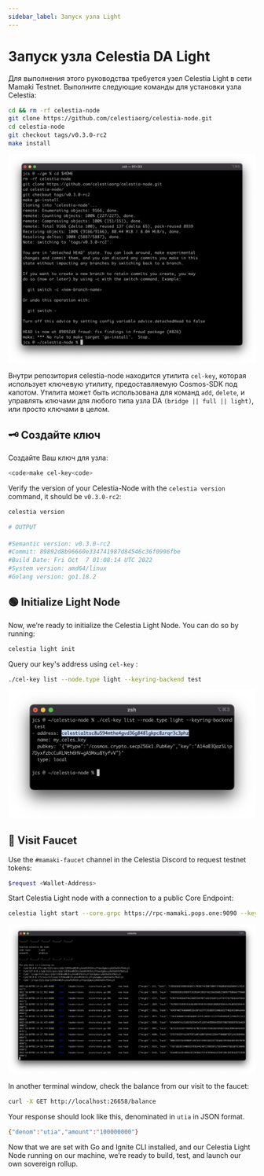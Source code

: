 ```yaml
---
sidebar_label: Запуск узла Light
---
```


# Запуск узла Celestia DA Light

Для выполнения этого руководства требуется узел Celestia Light в сети Mamaki Testnet. Выполните следующие команды для установки узла Celestia:

<!-- markdownlint-disable MD010 -->
```bash
cd && rm -rf celestia-node
git clone https://github.com/celestiaorg/celestia-node.git
cd celestia-node
git checkout tags/v0.3.0-rc2
make install
```
<!-- markdownlint-enable MD010 -->

![1.png](/img/gm/1.png)

Внутри репозитория celestia-node находится утилита `cel-key`, которая использует ключевую утилиту, предоставляемую Cosmos-SDK под капотом. Утилита может быть использована для команд `add`, `delete`, и управлять ключами для любого типа узла DA `(bridge || full || light)`, или просто ключами в целом.

## 🗝 Создайте ключ

Создайте Ваш ключ для узла:

```bash
<code>make cel-key<code>
```

Verify the version of your Celestia-Node with the `celestia version` command, it should be `v0.3.0-rc2`:

```bash
celestia version
```

```bash
# OUTPUT

#Semantic version: v0.3.0-rc2
#Commit: 89892d8b96660e334741987d84546c36f0996fbe
#Build Date: Fri Oct  7 01:08:14 UTC 2022
#System version: amd64/linux
#Golang version: go1.18.2
```

## 🟢 Initialize Light Node

Now, we’re ready to initialize the Celestia Light Node. You can do so by running:

```bash
celestia light init
```

Query our key's address using `cel-key` :

```bash
./cel-key list --node.type light --keyring-backend test
```

![2.png](/img/gm/2.png)

## 🚰 Visit Faucet

Use the `#mamaki-faucet` channel in the Celestia Discord to request testnet tokens:

```bash
$request <Wallet-Address>
```

Start Celestia Light node with a connection to a public Core Endpoint:

<!-- markdownlint-disable MD013 -->
```bash
celestia light start --core.grpc https://rpc-mamaki.pops.one:9090 --keyring.accname my_celes_key
```
<!-- markdownlint-enable MD013 -->

![3.png](/img/gm/3.png)

In another terminal window, check the balance from our visit to the faucet:

```bash
curl -X GET http://localhost:26658/balance
```

Your response should look like this, denominated in `utia` in JSON format.

```bash
{"denom":"utia","amount":"100000000"}
```

Now that we are set with Go and Ignite CLI installed, and our Celestia Light Node running on our machine, we’re ready to build, test, and launch our own sovereign rollup.
